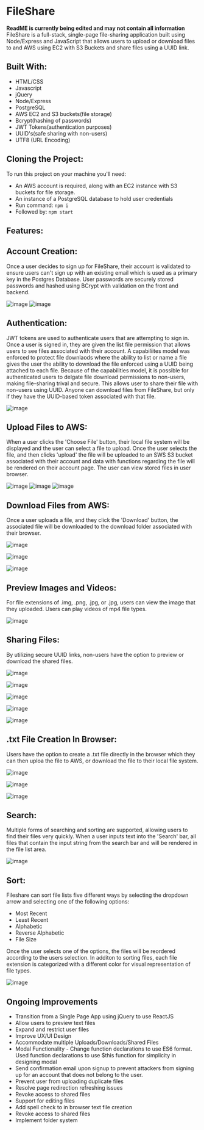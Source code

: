 # FileShare
**ReadME is currently being edited and may not contain all information**
FileShare is a full-stack, single-page file-sharing application built using Node/Express and JavaScript that allows users to upload or download files to and AWS using EC2 with S3 Buckets and share files using a UUID link. 


## Built With: 
* HTML/CSS
* Javascript 
* jQuery
* Node/Express
* PostgreSQL 
* AWS EC2 and S3 buckets(file storage)
* Bcrypt(hashing of passwords)
* JWT Tokens(authentication purposes)
* UUID's(safe sharing with non-users)
* UTF8 (URL Encoding)

## Cloning the Project: 
To run this project on your machine you'll need: 
  * An AWS account is required, along with an EC2 instance with S3 buckets for file storage.
  * An instance of a PostgreSQL database to hold user credentials
  * Run command: ``npm i``
  * Followed by: ``npm start``

## Features: 

## Account Creation: 

Once a user decides to sign up for FileShare, their account is validated to ensure users can't sign up with an existing email which is used as a primary key in the Postgres Database. User passwords are securely stored passwords and hashed using BCrypt with validation on the front and backend.

![image](https://user-images.githubusercontent.com/38674075/48247812-8ed37100-e3a9-11e8-8a04-6832ac2ca394.png)
![image](https://user-images.githubusercontent.com/38674075/48247807-88dd9000-e3a9-11e8-9f9b-917fad0e17ab.png)

## Authentication:

JWT tokens are used to authenticate users that are attempting to sign in. Once a user is signed in, they are given the list file permission that allows users to see files associated with their account. A capabiliites model was enforced to protect file downlaods where the ability to list or name a file gives the user the ability to download the file enforced using a UUID being attached to each file. Because of the capabilities model, it is possible for authenticated users to delgate file download permissions to non-users, making file-sharing trival and secure. This allows user to share their file with non-users using UUID. Anyone can download files from FileShare, but only if they have the UUID-based token associated with that file.

![image](https://user-images.githubusercontent.com/38674075/48247810-8b3fea00-e3a9-11e8-9061-a91d1aeae417.png)

## Upload Files to AWS:

When a user clicks the 'Choose File' button, their local file system will be displayed and the user can select a file to upload. Once the user selects the file, and then clicks 'upload' the file will be uploaded to an SWS S3 bucket associated with their account and data with functions regarding the file will be rendered on their account page. The user can view stored files in user browser.

![image](https://user-images.githubusercontent.com/38674075/48247803-854a0900-e3a9-11e8-984f-4dff4b5ddaea.png)
![image](https://user-images.githubusercontent.com/38674075/48247801-82e7af00-e3a9-11e8-9765-a9de05c8c54e.png)
![image](https://user-images.githubusercontent.com/38674075/48247795-7fecbe80-e3a9-11e8-9d3a-8329463cb0fa.png)


## Download Files from AWS:

Once a user uploads a file, and they click the 'Download' button, the associated file will be downloaded to the download folder associated with their browser. 

![image](https://user-images.githubusercontent.com/38674075/48247789-7bc0a100-e3a9-11e8-8ab2-e71d083ee8bf.png)

![image](https://user-images.githubusercontent.com/38674075/48247762-63508680-e3a9-11e8-9246-4663e84a00aa.png)

![image](https://user-images.githubusercontent.com/38674075/48247756-60559600-e3a9-11e8-8d01-ad90dc56a12e.png)

## Preview Images and Videos:

For file extensions of .img, .png, .jpg, or .jpg, users can view the image that they uploaded. Users can play videos of mp4 file types.

![image](https://user-images.githubusercontent.com/38674075/48247785-76635680-e3a9-11e8-993f-7ef6ecc87fe7.png)



## Sharing Files: 

By utilizing secure UUID links, non-users have the option to preview or download the shared files.

![image](https://user-images.githubusercontent.com/38674075/48247754-5d5aa580-e3a9-11e8-947d-3a939aca4fad.png)

![image](https://user-images.githubusercontent.com/38674075/48247751-59c71e80-e3a9-11e8-9a8c-6b0435f83847.png)

![image](https://user-images.githubusercontent.com/38674075/48247748-5764c480-e3a9-11e8-88d5-86a25d0cf281.png)

![image](https://user-images.githubusercontent.com/38674075/48247727-45832180-e3a9-11e8-87e3-a161251be783.png)

![image](https://user-images.githubusercontent.com/38674075/48247719-3bf9b980-e3a9-11e8-9ea8-f4129ba8b67d.png)


## .txt File Creation In Browser:

Users have the option to create a .txt file directly in the browser which they can then uploa the file to AWS, or download the file to their local file system.

![image](https://user-images.githubusercontent.com/38674075/48247774-6d728500-e3a9-11e8-8f98-6b9551426443.png)

![image](https://user-images.githubusercontent.com/38674075/48247778-706d7580-e3a9-11e8-9543-bff5a01af8f8.png)

![image](https://user-images.githubusercontent.com/38674075/48247770-69defe00-e3a9-11e8-9aac-44269717bb93.png)

## Search:

Multiple forms of searching and sorting are supported, allowing users to find their files very quickly.
When a user inputs text into the 'Search' bar, all files that contain the input string from the search bar and will be rendered in the file list area. 

![image](https://user-images.githubusercontent.com/38674075/48247788-795e4700-e3a9-11e8-9c12-d652c14a14d8.png)

## Sort:
Fileshare can sort file lists five different ways by selecting the dropdown arrow and selecting one of the following options:

* Most Recent 
* Least Recent 
* Alphabetic
* Reverse Alphabetic 
* File Size

Once the user selects one of the options, the files will be reordered according to the users selection.
In additon to sorting files, each file extension is categorized with a different color for visual representation of file types.

![image](https://user-images.githubusercontent.com/38674075/48247782-73686600-e3a9-11e8-844f-9b23c25ffdad.png)
  

## Ongoing Improvements
- Transition from a Single Page App using jQuery to use ReactJS
- Allow users to preview text files
- Expand and restrict user files
- Improve UX/UI Design
- Accommodate multiple Uploads/Downloads/Shared Files
- Modal Functionality - Change function declarations to use ES6 format. Used function declarations to use $this function for simplicity in designing modal
- Send confirmation email upon signup to prevent attackers from signing up for an account that does not belong to the user.
- Prevent user from uploading duplicate files
- Resolve page redirection refreshing issues
- Revoke access to shared files
- Support for editing files
- Add spell check to in browser text file creation
- Revoke access to shared files
- Implement folder system 
